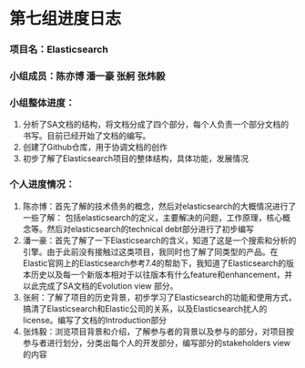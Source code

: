 # 第七组进度日志

### 项目名：Elasticsearch

### 小组成员：陈亦博 潘一豪 张舸 张炜毅

### 小组整体进度：
1. 分析了SA文档的结构，将文档分成了四个部分，每个人负责一个部分文档的书写。目前已经开始了文档的编写。
2. 创建了Github仓库，用于协调文档的创作
3. 初步了解了Elasticsearch项目的整体结构，具体功能，发展情况

### 个人进度情况：
1. 陈亦博：首先了解的技术债务的概念，然后对elasticsearch的大概情况进行了一些了解： 包括elasticsearch的定义，主要解决的问题，工作原理，核心概念等。然后对elasticsearch的technical debt部分进行了初步编写
2. 潘一豪：首先了解了一下Elasticsearch的含义，知道了这是一个搜索和分析的引擎。由于此前没有接触过这类项目，我同时也了解了同类型的产品。在Elastic官网上的Elasticsearch参考7.4的帮助下，我知道了Elasticsearch的版本历史以及每一个新版本相对于以往版本有什么feature和enhancement，并以此完成了SA文档的Evolution view 部分。
3. 张舸：了解了项目的历史背景，初步学习了Elasticsearch的功能和使用方式，搞清了Elasticsearch和Elastic公司的关系，以及Elasticsearch扰人的license。编写了文档的Introduction部分
4. 张炜毅：浏览项目背景和介绍，了解参与者的背景以及参与的部分，对项目按参与者进行划分，分类出每个人的开发部分，编写部分的stakeholders view的内容








